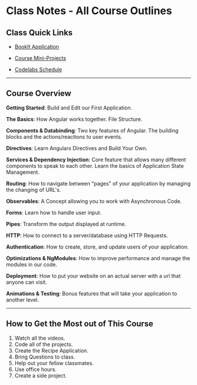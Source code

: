 # Class Notes - All Course Outlines

## Class Quick Links

- [BookIt Application](https://github.com/WilderDev/Angular-Bootcamp_Students-App)

- [Course Mini-Projects](https://github.com/WilderDev/Angular-Bootcamp-Examples)

- [Codelabs Schedule](https://codelabs.codefiworks.com/community/5/cohorts/4/schedule)

---

## Course Overview

**Getting Started**: Build and Edit our First Application.

**The Basics**: How Angular works together. File Structure.

**Components & Databinding**: Two key features of Angular. The building blocks and the actions/reactions to user events.

**Directives**: Learn Angulars Directives and Build Your Own.

**Services & Dependency Injection**: Core feature that allows many different components to speak to each other. Learn the basics of Application State Management.

**Routing**: How to navigate between "pages" of your application by managing the changing of URL's.

**Observables**: A Concept allowing you to work with Asynchronous Code.

**Forms**: Learn how to handle user input.

**Pipes**: Transform the output displayed at runtime.

**HTTP**: How to connect to a server/database using HTTP Requests.

**Authentication**: How to create, store, and update users of your application.

**Optimizations & NgModules**: How to improve performance and manage the modules in our code.

**Deployment**: How to put your website on an actual server with a url that anyone can visit.

**Animations & Testing**: Bonus features that will take your application to another level.

---

## How to Get the Most out of This Course

1. Watch all the videos.
2. Code all of the projects.
3. Create the Recipe Application.
4. Bring Questions to class.
5. Help out your fellow classmates.
6. Use office hours.
7. Create a side project.
